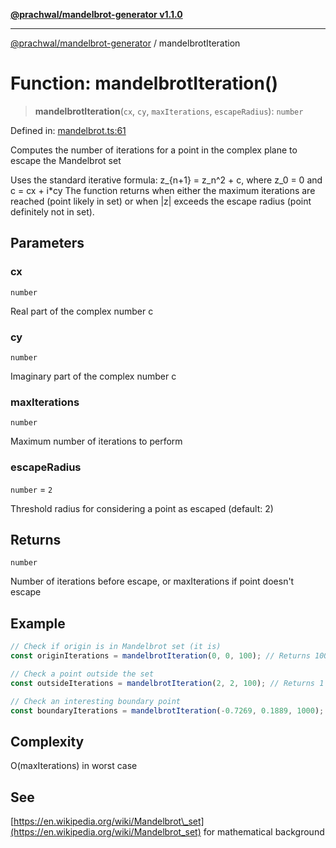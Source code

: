 [**@prachwal/mandelbrot-generator v1.1.0**](../README.md)

***

[@prachwal/mandelbrot-generator](../globals.md) / mandelbrotIteration

# Function: mandelbrotIteration()

> **mandelbrotIteration**(`cx`, `cy`, `maxIterations`, `escapeRadius`): `number`

Defined in: [mandelbrot.ts:61](https://github.com/prachwal/mandelbrot-generator/blob/5b5c3b49b15f9fe9f6b376b7b3d8c1d326229805/src/mandelbrot.ts#L61)

Computes the number of iterations for a point in the complex plane to escape the Mandelbrot set

Uses the standard iterative formula: z_{n+1} = z_n^2 + c, where z_0 = 0 and c = cx + i*cy
The function returns when either the maximum iterations are reached (point likely in set)
or when |z| exceeds the escape radius (point definitely not in set).

## Parameters

### cx

`number`

Real part of the complex number c

### cy

`number`

Imaginary part of the complex number c

### maxIterations

`number`

Maximum number of iterations to perform

### escapeRadius

`number` = `2`

Threshold radius for considering a point as escaped (default: 2)

## Returns

`number`

Number of iterations before escape, or maxIterations if point doesn't escape

## Example

```typescript
// Check if origin is in Mandelbrot set (it is)
const originIterations = mandelbrotIteration(0, 0, 100); // Returns 100

// Check a point outside the set
const outsideIterations = mandelbrotIteration(2, 2, 100); // Returns 1

// Check an interesting boundary point
const boundaryIterations = mandelbrotIteration(-0.7269, 0.1889, 1000);
```

## Complexity

O(maxIterations) in worst case

## See

[https://en.wikipedia.org/wiki/Mandelbrot\_set](https://en.wikipedia.org/wiki/Mandelbrot_set) for mathematical background
